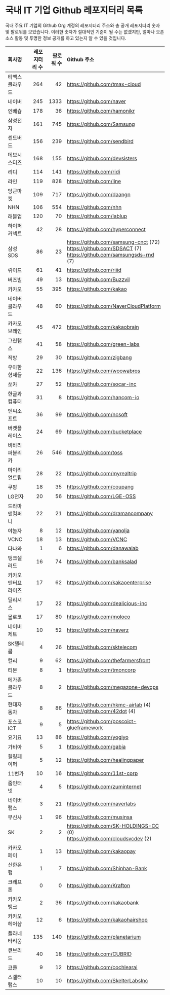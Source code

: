 # 국내 IT 기업 Github 레포지터리 목록
국내 주요 IT 기업의 Github Org 계정의 레포지터리 주소와 총 공개 레포지터리 숫자 및 팔로워를 모았습니다. 이러한 숫자가 절대적인 기준이 될 수는 없겠지만, 얼마나 오픈 소스 활동 및 투명한 정보 공개를 하고 있는지 알 수 있을 것입니다.

<!-- MARKDOWN_TABLE(GITHUB): START -->

| **회사명** | **레포지터리 수** | **팔로워 수** | **Github 주소** |
|:---|---:|---:|:---|
| 티맥스클라우드 | 264 | 42 | https://github.com/tmax-cloud |
| 네이버 | 245 | 1333 | https://github.com/naver |
| 인베슘 | 178 | 36 | https://github.com/hamonikr |
| 삼성전자 | 161 | 745 | https://github.com/Samsung |
| 센드버드 | 156 | 239 | https://github.com/sendbird |
| 데브시스터즈 | 168 | 155 | https://github.com/devsisters |
| 리디 | 114 | 141 | https://github.com/ridi |
| 라인 | 119 | 828 | https://github.com/line |
| 당근마켓 | 109 | 717 | https://github.com/daangn |
| NHN | 106 | 554 | https://github.com/nhn |
| 래블업 | 120 | 70 | https://github.com/lablup |
| 하이퍼커넥트 | 42 | 28 | https://github.com/hyperconnect |
| 삼성SDS | 86 | 23 | https://github.com/samsung-cnct (72)<br />https://github.com/SDSACT (7)<br />https://github.com/samsungsds-rnd (7) |
| 뤼이드 | 61 | 41 | https://github.com/riiid |
| 버즈빌 | 49 | 13 | https://github.com/Buzzvil |
| 카카오 | 55 | 395 | https://github.com/kakao |
| 네이버클라우드 | 48 | 60 | https://github.com/NaverCloudPlatform |
| 카카오브레인 | 45 | 472 | https://github.com/kakaobrain |
| 그린랩스 | 41 | 58 | https://github.com/green-labs |
| 직방 | 29 | 30 | https://github.com/zigbang |
| 우아한형제들 | 22 | 136 | https://github.com/woowabros |
| 쏘카 | 27 | 52 | https://github.com/socar-inc |
| 한글과컴퓨터 | 31 | 8 | https://github.com/hancom-io |
| 엔씨소프트 | 36 | 99 | https://github.com/ncsoft |
| 버켓플레이스 | 24 | 69 | https://github.com/bucketplace |
| 비바리퍼블리카 | 26 | 546 | https://github.com/toss |
| 마이리얼트립 | 28 | 22 | https://github.com/myrealtrip |
| 쿠팡 | 18 | 35 | https://github.com/coupang |
| LG전자 | 20 | 56 | https://github.com/LGE-OSS |
| 드라마앤컴퍼니 | 22 | 21 | https://github.com/dramancompany |
| 야놀자 | 8 | 12 | https://github.com/yanolja |
| VCNC | 18 | 13 | https://github.com/VCNC |
| 다나와 | 1 | 6 | https://github.com/danawalab |
| 뱅크샐러드 | 16 | 74 | https://github.com/banksalad |
| 카카오엔터프라이즈 | 17 | 62 | https://github.com/kakaoenterprise |
| 딜리셔스 | 17 | 22 | https://github.com/dealicious-inc |
| 몰로코 | 17 | 80 | https://github.com/moloco |
| 네이버제트 | 10 | 52 | https://github.com/naverz |
| SK텔레콤 | 4 | 26 | https://github.com/sktelecom |
| 컬리 | 9 | 62 | https://github.com/thefarmersfront |
| 티몬 | 8 | 1 | https://github.com/tmoncorp |
| 메가존클라우드 | 8 | 2 | https://github.com/megazone-devops |
| 현대자동차 | 8 | 86 | https://github.com/hkmc-airlab (4)<br />https://github.com/42dot (4) |
| 포스코ICT | 9 | 5 | https://github.com/poscoict-glueframework |
| 요기요 | 13 | 86 | https://github.com/yogiyo |
| 가비아 | 5 | 1 | https://github.com/gabia |
| 힐링페이퍼 | 5 | 12 | https://github.com/healingpaper |
| 11번가 | 10 | 16 | https://github.com/11st-corp |
| 줌인터넷 | 4 | 5 | https://github.com/zuminternet |
| 네이버랩스 | 3 | 21 | https://github.com/naverlabs |
| 무신사 | 1 | 96 | https://github.com/musinsa |
| SK | 2 | 2 | https://github.com/SK-HOLDINGS-CC (0)<br />https://github.com/cloudsvcdev (2) |
| 카카오페이 | 1 | 13 | https://github.com/kakaopay |
| 신한은행 | 1 | 7 | https://github.com/Shinhan-Bank |
| 크레프톤 | 0 | 0 | https://github.com/Krafton |
| 카카오뱅크 | 2 | 36 | https://github.com/kakaobank |
| 카카오헤어샵 | 12 | 6 | https://github.com/kakaohairshop |
| 플라네타리움 | 135 | 140 | https://github.com/planetarium |
| 큐브리드 | 40 | 18 | https://github.com/CUBRID |
| 코클 | 9 | 12 | https://github.com/cochlearai |
| 스켈터랩스 | 10 | 10 | https://github.com/SkelterLabsInc |

<!-- MARKDOWN_TABLE(GITHUB): END -->

